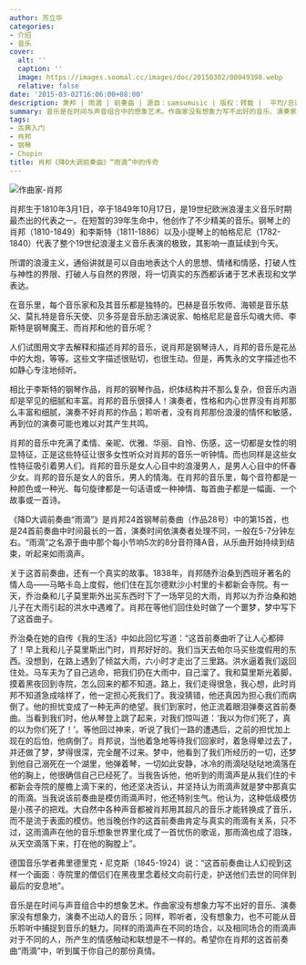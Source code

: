 ```yaml
---
author: 苏立华
categories:
- 介绍
- 音乐
cover:
  alt: ''
  caption: ''
  image: https://images.soomal.cc/images/doc/20150302/00049398.webp
  relative: false
date: '2015-03-02T16:06:00+08:00'
description: 萧邦 | 雨滴 | 前奏曲 | 源自：samsumusic | 版权：转载 |  平均/总评分：09.00/27
summary: 音乐是在时间与声音组合中的想象艺术。作曲家没有想象力写不出好的音乐、演奏家没有想象力，演奏不出动人的音乐；同样，聆听者，没有想象力，也不可能从音乐聆听中捕捉到音乐的魅力。同样的雨滴声在不同的场合，以及相同场合的雨滴声对于不同的人，所产生的情感触动和联想是不一样的……
tags:
- 古典入门
- 肖邦
- 钢琴
- Chopin
title: 肖邦《降D大调前奏曲》“雨滴”中的传奇
---
```


![作曲家-肖邦](https://images.soomal.cc/images/doc/20150302/00049398.webp)





肖邦生于1810年3月1日，卒于1849年10月17日，是19世纪欧洲浪漫主义音乐时期最杰出的代表之一。在短暂的39年生命中，他创作了不少精美的音乐。钢琴上的肖邦（1810-1849）和李斯特（1811-1886）以及小提琴上的帕格尼尼（1782-1840）代表了整个19世纪浪漫主义音乐表演的极致，其影响一直延续到今天。

所谓的浪漫主义，通俗讲就是可以自由地表达个人的思想、情绪和情感，打破人性与神性的界限、打破人与自然的界限，将一切真实的东西都诉诸于艺术表现和文学表达。

在音乐里，每个音乐家和及其音乐都是独特的。巴赫是音乐牧师、海顿是音乐慈父、莫扎特是音乐天使、贝多芬是音乐励志演说家、帕格尼尼是音乐勾魂大师、李斯特是钢琴魔王、而肖邦和他的音乐呢？

人们试图用文字去解释和描述肖邦的音乐，说肖邦是钢琴诗人，肖邦的音乐是花丛中的大炮，等等。这些文字描述很贴切，也很生动。但是，再隽永的文字描述也不如静心专注地倾听。

相比于李斯特的钢琴作品，肖邦的钢琴作品，织体结构并不那么复杂，但音乐内涵却是罕见的细腻和丰富。肖邦的音乐很择人！演奏者，性格和内心世界没有肖邦那么丰富和细腻，演奏不好肖邦的作品；聆听者，没有肖邦那份浪漫的情怀和敏感，再到位的演奏可能也难以对其产生共鸣。

肖邦的音乐中充满了柔情、亲昵、优雅、华丽、自怜、伤感，这一切都是女性的明显特征，正是这些特征让很多女性听众对肖邦的音乐一听钟情。而也同样是这些女性特征吸引着男人们。肖邦的音乐是女人心目中的浪漫男人，是男人心目中的怀春少女。肖邦的音乐是女人的音乐，男人的情海。在肖邦的音乐里，每个音符都是一种颜色或一种光、每句旋律都是一句话语或一种神情、每首曲子都是一幅画、一个故事或一首诗。 

《降D大调前奏曲“雨滴”》是肖邦24首钢琴前奏曲（作品28号）中的第15首，也是24首前奏曲中时间最长的一首，演奏时间依演奏者处理不同，一般在5-7分钟左右。“雨滴”之名源于曲中那个每小节响5次的8分音符降A音，从乐曲开始持续到结束，听起来如雨滴声。

关于这首前奏曲，还有一个真实的故事。1838年，肖邦随乔治桑到西班牙著名的情人岛――马略卡岛上度假，他们住在瓦尔德默沙小村里的卡都新会寺院。有一天，乔治桑和儿子莫里斯外出买东西时下了一场罕见的大雨，肖邦以为乔治桑和她儿子在大雨引起的洪水中遇难了。肖邦在等他们回住处时做了一个噩梦，梦中写下了这首曲子。

乔治桑在她的自传《我的生活》中如此回忆写道：“这首前奏曲听了让人心都碎了！早上我和儿子莫里斯出门时，肖邦好好的。我们当天去帕尔马买些度假用的东西。没想到，在路上遇到了倾盆大雨，六小时才走出了三里路。洪水逼着我们返回住处。马车夫为了自己逃命，把我们扔在大雨中，自己溜了。我和莫里斯光着脚，摸着黑夜回到寺院，怎么回来的都不知道。路上，我们走得很急，我心想，此时肖邦不知道急成啥样了，他一定担心死我们了。我没猜错，他还真因为担心我们而病倒了。他的担忧变成了一种无声的绝望。我们到家时，他正流着眼泪弹奏这首前奏曲。当看到我们时，他从琴登上跳了起来，对我们惊叫道：‘我以为你们死了，真的以为你们死了！’。等他回过神来，听说了我们一路的遭遇后，之前的担忧加上现在的后怕，他病倒了。肖邦说，当他着急地等待我们回家时，着急得晕过去了，并还做了梦，梦得很深，完全醒不过来。梦中，他看到了我们所经历的一切，还梦到他自己溺死在一个湖里，他弹着琴，一切如此安静，冰冷的雨滴哒哒哒地滴落在他的胸上，他很确信自己已经死了。当我告诉他，他听到的雨滴声是从我们住的卡都新会寺院的屋檐上滴下来的，他还坚决否认，并坚持认为雨滴声就是梦中那真实的雨滴。当我说该前奏曲是模仿雨滴声时，他还特别生气。他认为，这种低级模仿是小孩子的把戏。大自然中各种声音都被肖邦用其超凡的音乐才能转换成了音乐，而不是流于表面的模仿。他当晚创作的这首前奏曲肯定与真实的雨滴有关系，只不过，这雨滴声在他的音乐想象世界里化成了一首忧伤的歌谣，那雨滴也成了泪珠，从天空滴落下来，打在他的胸膛上”。

德国音乐学者弗里德里克・尼克斯（1845-1924）说：“这首前奏曲让人幻视到这样一个画面：寺院里的僧侣们在黑夜里念着经文向前行走，护送他们去世的同伴到最后的安息地”。

音乐是在时间与声音组合中的想象艺术。作曲家没有想象力写不出好的音乐、演奏家没有想象力，演奏不出动人的音乐；同样，聆听者，没有想象力，也不可能从音乐聆听中捕捉到音乐的魅力。同样的雨滴声在不同的场合，以及相同场合的雨滴声对于不同的人，所产生的情感触动和联想是不一样的。希望你在肖邦的这首前奏曲“雨滴”中，听到属于你自己的那份真情。